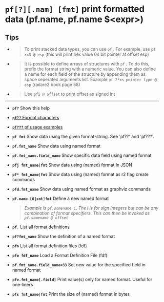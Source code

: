 <!-- TITLE: pf -->

#  **`pf[?][.nam] [fmt]`** print formatted data (pf.name, pf.name $\<expr\>)

## **Tips**
  -   > To print stacked data types, you can use `pf` . For example, use `pf xxS @ esp` (this will print hex value 64 bit pointer at offset esp)
  - > It is possible to define arrays of structures with `pf` . To do this, prefix the format string with a numeric value. You can also define a name for each field of the structure by appending them as space seperated arguments list. Example `pf 2*xs pointer type @ esp` (radare2 book page 58)
  - > Use `pfi @ offset` to print offset as signed int

---
- **`pf?`** Show this help

- [ **`pf??`** Format characters](/options/p/pf-nam/pf-Format-characters)

- [ **`pf???`** pf usage examples](/options/p/pf-nam/pf-pf-usage)

- **`pf fmt`** Show data using the given format-string. See 'pf??' and 'pf???'.
- **`pf.fmt_name`** Show data using named format
- **`pf.fmt_name.field_name`** Show specific data field using named format
- **`pfj fmt_name|fmt`** Show data using (named) format in JSON
- **`pf* fmt_name|fmt`** Show data using (named) format as r2 flag create commands
- **`pfd.fmt_name`** Show data using named format as graphviz commands
- **`pf.name [0|cnt]fmt`** Define a new named format
  > _Example is `pf.somename i`. The i is for sign integers but can be any combination of format specifiers. This can then be invoked as `pf.somename @ offset`_
- **`pf.`** List all format definitions
- **`pf?fmt_name`** Show the definition of a named format
- **`pfo`** List all format definition files (fdf)
- **`pfo fdf_name`** Load a Format Definition File (fdf)
- **`pf.fmt_name.field_name=33`** Set new value for the specified field in named format
- **`pfv.fmt_name[.field]`** Print value(s) only for named format. Useful for one-liners
- **`pfs fmt_name|fmt`** Print the size of (named) format in bytes